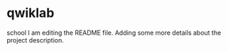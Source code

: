 # qwiklab
school
I am editing the README file. Adding some more details about the project description.

